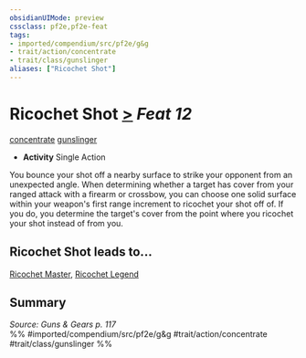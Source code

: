 ```yaml
---
obsidianUIMode: preview
cssclass: pf2e,pf2e-feat
tags:
- imported/compendium/src/pf2e/g&g
- trait/action/concentrate
- trait/class/gunslinger
aliases: ["Ricochet Shot"]
---
```

# Ricochet Shot  [>](chapter-9-playing-the-game.md#Actions "Single Action") *Feat 12*  
[concentrate](concentrate.md)  [gunslinger](rules/traits/gunslinger-g-g.md)  

- **Activity** Single Action

You bounce your shot off a nearby surface to strike your opponent from an unexpected angle. When determining whether a target has cover from your ranged attack with a firearm or crossbow, you can choose one solid surface within your weapon's first range increment to ricochet your shot off of. If you do, you determine the target's cover from the point where you ricochet your shot instead of from you.

## Ricochet Shot leads to...

[Ricochet Master](ricochet-master-g-g.md), [Ricochet Legend](ricochet-legend-g-g.md)

## Summary

*Source: Guns & Gears p. 117*  
%% #imported/compendium/src/pf2e/g&g #trait/action/concentrate #trait/class/gunslinger %%